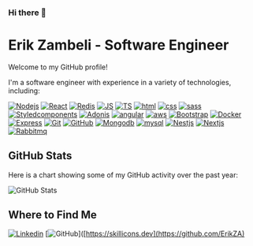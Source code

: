 ### Hi there 👋

<!--
**ErikZA/ErikZA** is a ✨ _special_ ✨ repository because its `README.md` (this file) appears on your GitHub profile.

Here are some ideas to get you started:
-->


# Erik Zambeli - Software Engineer

Welcome to my GitHub profile! 

I'm a software engineer with experience in a variety of technologies, including:

[![Nodejs](https://skillicons.dev/icons?i=nodejs)](https://nodejs.org/)
[![React](https://skillicons.dev/icons?i=react)](https://reactjs.org/)
[![Redis](https://skillicons.dev/icons?i=redis)](https://redis.io/)
[![JS](https://skillicons.dev/icons?i=js)](https://developer.mozilla.org/en-US/docs/Web/JavaScript)
[![TS](https://skillicons.dev/icons?i=ts)](https://www.typescriptlang.org/)
[![html](https://skillicons.dev/icons?i=html)](https://developer.mozilla.org/en-US/docs/Web/HTML)
[![css](https://skillicons.dev/icons?i=css)](https://developer.mozilla.org/en-US/docs/Web/CSS)
[![sass](https://skillicons.dev/icons?i=sass)](https://sass-lang.com/)
[![Styledcomponents](https://skillicons.dev/icons?i=styledcomponents)](https://styled-components.com/)
[![Adonis](https://skillicons.dev/icons?i=adonis)](https://adonisjs.com/)
[![angular](https://skillicons.dev/icons?i=angular)](https://angular.io/)
[![aws](https://skillicons.dev/icons?i=aws)](https://aws.amazon.com/)
[![Bootstrap](https://skillicons.dev/icons?i=bootstrap)](https://getbootstrap.com/)
[![Docker](https://skillicons.dev/icons?i=docker)](https://www.docker.com/)
[![Express](https://skillicons.dev/icons?i=express)](https://expressjs.com/)
[![Git](https://skillicons.dev/icons?i=git)](https://git-scm.com/)
[![GitHub](https://skillicons.dev/icons?i=github)](https://github.com/)
[![Mongodb](https://skillicons.dev/icons?i=mongodb)](https://www.mongodb.com/)
[![mysql](https://skillicons.dev/icons?i=mysql)](https://www.mysql.com/)
[![Nestjs](https://skillicons.dev/icons?i=nestjs)](https://nestjs.com/)
[![Nextjs](https://skillicons.dev/icons?i=nextjs)](https://nextjs.org/)
[![Rabbitmq](https://skillicons.dev/icons?i=rabbitmq)](https://www.rabbitmq.com/)

## GitHub Stats

Here is a chart showing some of my GitHub activity over the past year:

![GitHub Stats](https://github-readme-stats.vercel.app/api?username=ErikZA&theme=dark&show_icons=true)

## Where to Find Me

[![Linkedin](https://skillicons.dev/icons?i=github)](https://www.linkedin.com/in/erik-zambeli-539ab411a/)
[![GitHub](https://skillicons.dev/icons?i=linkedin)]([https://skillicons.dev](https://github.com/ErikZA)
